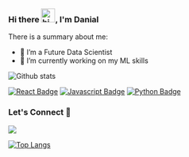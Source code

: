 ### Hi there <img src="https://user-images.githubusercontent.com/1303154/88677602-1635ba80-d120-11ea-84d8-d263ba5fc3c0.gif" width="28px" alt="hi">, I'm Danial

There is a summary about me:

- 🔭 I’m a Future Data Scientist
- 🌱 I’m currently working on my ML skills

![Github stats](https://github-readme-stats.vercel.app/api?username=danielkhakbaz)

[![React Badge](https://img.shields.io/badge/-React-61DBFB?style=for-the-badge&labelColor=black&logo=react&logoColor=61DBFB)](#) [![Javascript Badge](https://img.shields.io/badge/-Javascript-F0DB4F?style=for-the-badge&labelColor=black&logo=javascript&logoColor=F0DB4F)](#) [![Python Badge](https://img.shields.io/badge/-Python-007acc?style=for-the-badge&labelColor=black&logo=python&logoColor=007acc)](#)

### Let's Connect 🔗

[![](https://img.shields.io/badge/linkedin-%230077B5.svg?&style=for-the-badge&logo=linkedin&logoColor=white0e76a8)](https://www.linkedin.com/in/danielkhakbaz/)

[![Top Langs](https://github-readme-stats.vercel.app/api/top-langs/?username=danielkhakbaz)](https://github.com/danielkhakbaz)
